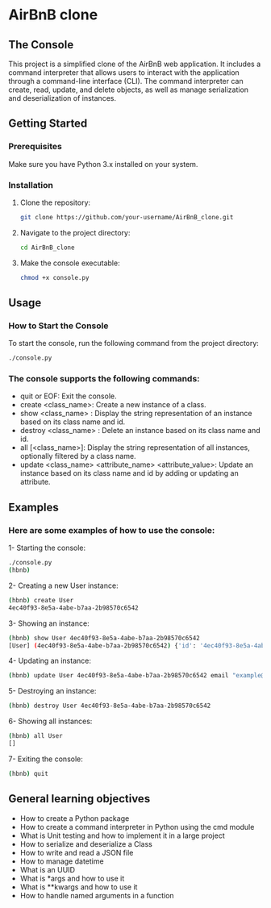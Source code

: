 # AirBnB clone

## The Console
This project is a simplified clone of the AirBnB web application. It includes a command interpreter that allows users to interact with the application through a command-line interface (CLI). The command interpreter can create, read, update, and delete objects, as well as manage serialization and deserialization of instances.

## Getting Started
### Prerequisites
Make sure you have Python 3.x installed on your system.

### Installation
1. Clone the repository:
    ```sh
    git clone https://github.com/your-username/AirBnB_clone.git
    ```
2. Navigate to the project directory:
    ```sh
    cd AirBnB_clone
    ```
3. Make the console executable:
    ```sh
    chmod +x console.py
    ```

## Usage
### How to Start the Console
To start the console, run the following command from the project directory:
```sh
./console.py
```

### The console supports the following commands:

- quit or EOF: Exit the console.
- create <class_name>: Create a new instance of a class.
- show <class_name> <id>: Display the string representation of an instance based on its class name and id.
- destroy <class_name> <id>: Delete an instance based on its class name and id.
- all [<class_name>]: Display the string representation of all instances, optionally filtered by a class name.
- update <class_name> <id> <attribute_name> <attribute_value>: Update an instance based on its class name and id by adding or updating an attribute.

## Examples
### Here are some examples of how to use the console:
1- Starting the console:
```sh
./console.py
(hbnb)
```
2- Creating a new User instance:
```sh
(hbnb) create User
4ec40f93-8e5a-4abe-b7aa-2b98570c6542
```
3- Showing an instance:
```sh
(hbnb) show User 4ec40f93-8e5a-4abe-b7aa-2b98570c6542
[User] (4ec40f93-8e5a-4abe-b7aa-2b98570c6542) {'id': '4ec40f93-8e5a-4abe-b7aa-2b98570c6542', 'created_at': datetime.datetime(2024, 5, 19, 23, 49, 54, 824964), 'updated_at': datetime.datetime(2024, 5, 19, 23, 49, 54, 824989)}
```
4- Updating an instance:
```sh
(hbnb) update User 4ec40f93-8e5a-4abe-b7aa-2b98570c6542 email "example@example.com"
```
5- Destroying an instance:
```sh
(hbnb) destroy User 4ec40f93-8e5a-4abe-b7aa-2b98570c6542
```
6- Showing all instances:
```sh
(hbnb) all User
[]
```
7- Exiting the console:
```sh
(hbnb) quit
```

## General learning objectives
- How to create a Python package
- How to create a command interpreter in Python using the cmd module
- What is Unit testing and how to implement it in a large project
- How to serialize and deserialize a Class
- How to write and read a JSON file
- How to manage datetime
- What is an UUID
- What is *args and how to use it
- What is **kwargs and how to use it
- How to handle named arguments in a function
